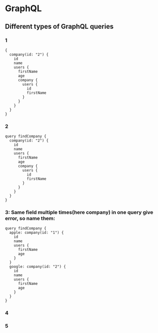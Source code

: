 # GraphQL

## Different types of GraphQL queries

### 1
```
{
  company(id: "2") {
    id
    name
    users {
      firstName
      age
      company {
        users {
          id
          firstName
        }
      }
    }
  }
}
```

### 2
```
query findCompany {
  company(id: "2") {
    id
    name
    users {
      firstName
      age
      company {
        users {
          id
          firstName
        }
      }
    }
  }
}
```

### 3: Same field multiple times(here company) in one query give error, so name them:
```
query findCompany {
  apple: company(id: "1") {
    id
    name
    users {
      firstName
      age
    }
  }
  google: company(id: "2") {
    id
    name
    users {
      firstName
      age
    }
  }
}
```

### 4
### 5